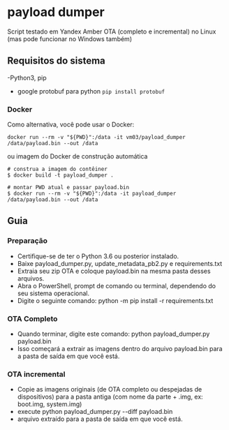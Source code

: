 # payload dumper
Script testado em Yandex Amber OTA (completo e incremental) no Linux (mas pode funcionar no Windows também)

## Requisitos do sistema

-Python3, pip
- google protobuf para python `pip install protobuf`

### Docker

Como alternativa, você pode usar o Docker:
```
docker run --rm -v "${PWD}":/data -it vm03/payload_dumper /data/payload.bin --out /data
```
ou imagem do Docker de construção automática
```
# construa a imagem do contêiner
$ docker build -t payload_dumper .

# montar PWD atual e passar payload.bin
$ docker run --rm -v "${PWD}":/data -it payload_dumper /data/payload.bin --out /data

```

## Guia

### Preparação
- Certifique-se de ter o Python 3.6 ou posterior instalado.
- Baixe payload_dumper.py, update_metadata_pb2.py e requirements.txt
- Extraia seu zip OTA e coloque payload.bin na mesma pasta desses arquivos.
- Abra o PowerShell, prompt de comando ou terminal, dependendo do seu sistema operacional.
- Digite o seguinte comando: python -m pip install -r requirements.txt

### OTA Completo
- Quando terminar, digite este comando: python payload_dumper.py payload.bin
- Isso começará a extrair as imagens dentro do arquivo payload.bin para a pasta de saída em que você está.
### OTA incremental

- Copie as imagens originais (de OTA completo ou despejadas de dispositivos) para a pasta antiga (com nome da parte + .img, ex: boot.img, system.img)
- execute python payload_dumper.py --diff payload.bin
- arquivo extraído para a pasta de saída em que você está.
